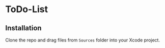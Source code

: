 # ToDo-List
## Installation
Clone the repo and drag files from `Sources` folder into your Xcode project.
